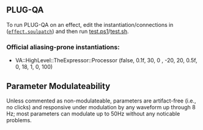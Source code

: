 ## PLUG-QA
To run PLUG-QA on an effect, edit the instantiation/connections in ([`effect.soulpatch`](https://github.com/thezhe/SOUL-VA/blob/master/tests/effect.soulpatch)) and then run [test.ps1](https://github.com/thezhe/SOUL-VA/blob/master/scripts/test.ps1)/[test.sh](https://github.com/thezhe/SOUL-VA/blob/master/scripts/test.sh).

### Official aliasing-prone instantiations:
- VA::HighLevel::TheExpressor::Processor (false, 0.1f, 30, 0 , -20, 20, 0.5f, 0, 18, 1, 0, 100)

## Parameter Modulateability
Unless commented as non-modulateable, parameters are artifact-free (i.e., no clicks) and responsive under modulation by any waveform up through 8 Hz; most parameters can modulate up to 50Hz without any noticable problems.




